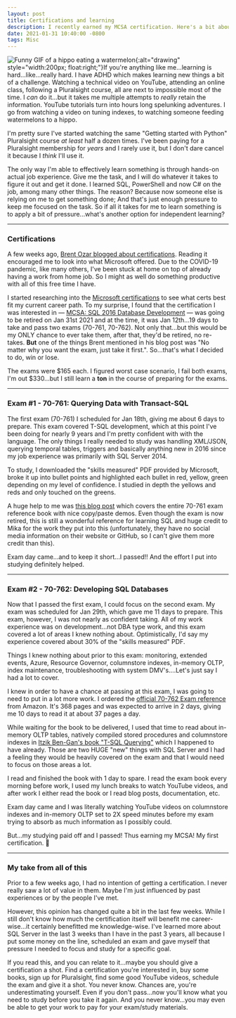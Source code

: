 ```yaml
---
layout: post
title: Certifications and learning
description: I recently earned my MCSA certification. Here's a bit about my opinion of certifications.
date: 2021-01-31 10:40:00 -0800
tags: Misc
---
```


![Funny GIF of a hippo eating a watermelon](https://media.giphy.com/media/12YWqHikTndSRG/giphy.gif){:alt="drawing" style="width:200px; float:right;"}If you're anything like me...learning is hard...like...really hard. I have ADHD which makes learning new things a bit of a challenge. Watching a technical video on YouTube, attending an online class, following a Pluralsight course, all are next to impossible most of the time. I *can* do it...but it takes me multiple attempts to *really* retain the information. YouTube tutorials turn into hours long spelunking adventures. I go from watching a video on tuning indexes, to watching someone feeding watermelons to a hippo.

I'm pretty sure I've started watching the same "Getting started with Python" Pluralsight course *at least* half a dozen times. I've been paying for a Pluralsight membership for *years* and I rarely use it, but I don't dare cancel it because I *think* I'll use it.

The only way I'm able to effectively learn something is through hands-on actual job experience. Give me the task, and I will do whatever it takes to figure it out and get it done. I learned SQL, PowerShell and now C# on the job, among many other things. The reason? Because now someone else is relying on me to get something done; And that's just enough pressure to keep me focused on the task. So if all it takes for me to learn something is to apply a bit of pressure...what's another option for independent learning?

---

### Certifications

A few weeks ago, [Brent Ozar blogged about certifications](https://www.brentozar.com/archive/2021/01/which-microsoft-certification-should-you-get/). Reading it encouraged me to look into what Microsoft offered. Due to the COVID-19 pandemic, like many others, I've been stuck at home on top of already having a work from home job. So I might as well do something productive with all of this free time I have.

I started researching into the [Microsoft certifications](https://docs.microsoft.com/en-us/learn/certifications/) to see what certs best fit my current career path. To my surprise, I found that the certification I was interested in &mdash; [MCSA: SQL 2016 Database Development](https://docs.microsoft.com/en-us/learn/certifications/mcsa-sql2016-database-development-certification) &mdash; was going to be retired on Jan 31st 2021 and at the time, it was Jan 12th...19 days to take and pass two exams (70-761, 70-762). Not only that...but this would be my ONLY chance to ever take them, after that, they'd be retired, no re-takes. **But** one of the things Brent mentioned in his blog post was "No matter why you want the exam, just take it first.". So...that's what I decided to do, win or lose.

The exams were $165 each. I figured worst case scenario, I fail both exams, I'm out $330...but I still learn a **ton** in the course of preparing for the exams.

---

### Exam #1 - 70-761: Querying Data with Transact-SQL

The first exam (70-761) I scheduled for Jan 18th, giving me about 6 days to prepare. This exam covered T-SQL development, which at this point I've been doing for nearly 9 years and I'm pretty confident with with the language. The only things I really needed to study was handling XML/JSON, querying temporal tables, triggers and basically anything new in 2016 since my job experience was primarily with SQL Server 2014.

To study, I downloaded the "skills measured" PDF provided by Microsoft, broke it up into bullet points and highlighted each bullet in red, yellow, green depending on my level of confidence. I studied in depth the yellows and reds and only touched on the greens.

A huge help to me was [this blog post](https://mika-s.github.io/sql/certification/70-761/2019/05/27/notes-on-70-761-Querying-Data-with-Transact-SQL) which covers the entire 70-761 exam reference book with nice copy/paste demos. Even though the exam is now retired, this is still a wonderful reference for learning SQL and huge credit to Mika for the work they put into this (unfortunately, they have no social media information on their website or GitHub, so I can't give them more credit than this).

Exam day came...and to keep it short...I passed!! And the effort I put into studying definitely helped.

---

### Exam #2 - 70-762: Developing SQL Databases

Now that I passed the first exam, I could focus on the second exam. My exam was scheduled for Jan 29th, which gave me 11 days to prepare. This exam, however, I was not nearly as confident taking. All of my work experience was on development...not DBA type work, and this exam covered a lot of areas I knew nothing about. Optimistically, I'd say my experience covered about 30% of the "skills measured" PDF.

Things I knew nothing about prior to this exam: monitoring, extended events, Azure, Resource Governor, columnstore indexes, in-memory OLTP, index maintenance, troubleshooting with system DMV's....Let's just say I had a lot to cover.

I knew in order to have a chance at passing at this exam, I was going to need to put in a lot more work. I ordered the [official 70-762 Exam reference](https://amzn.to/35Re73h) from Amazon. It's 368 pages and was expected to arrive in 2 days, giving me 10 days to read it at about 37 pages a day.

While waiting for the book to be delivered, I used that time to read about in-memory OLTP tables, natively compiled stored procedures and columnstore indexes in [Itzik Ben-Gan's book "T-SQL Querying"](https://amzn.to/39BLMzk) which I happened to have already. Those are two HUGE "new" things with SQL Server and I had a feeling they would be heavily covered on the exam and that I would need to focus on those areas a lot.

I read and finished the book with 1 day to spare. I read the exam book every morning before work, I used my lunch breaks to watch YouTube videos, and after work I either read the book or I read blog posts, documentation, etc.

Exam day came and I was literally watching YouTube videos on columnstore indexes and in-memory OLTP set to 2X speed minutes before my exam trying to absorb as much information as I possibly could.

But...my studying paid off and I passed! Thus earning my MCSA! My first certification. 🎉

---

### My take from all of this

Prior to a few weeks ago, I had no intention of getting a certification. I never really saw a lot of value in them. Maybe I'm just influenced by past experiences or by the people I've met.

However, this opinion has changed quite a bit in the last few weeks. While I still don't know how much the certification itself will benefit me career-wise...it certainly benefitted me knowledge-wise. I've learned more about SQL Server in the last 3 weeks than I have in the past 3 years, all because I put some money on the line, scheduled an exam and gave myself that pressure I needed to focus and study for a specific goal.

If you read this, and you can relate to it...maybe you should give a certification a shot. Find a certification you're interested in, buy some books, sign up for Pluralsight, find some good YouTube videos, schedule the exam and give it a shot. You never know. Chances are, you're underestimating yourself. Even if you don't pass...now you'll know what you need to study before you take it again. And you never know...you may even be able to get your work to pay for your exam/study materials.
